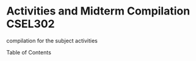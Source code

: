 # Activities and Midterm Compilation CSEL302
compilation for the subject activities

Table of Contents
